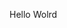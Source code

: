 Hello Wolrd
































































































































































































































































































































































































































































































































































































































































































































































































































































































































































































































































































































































































































































































































































































